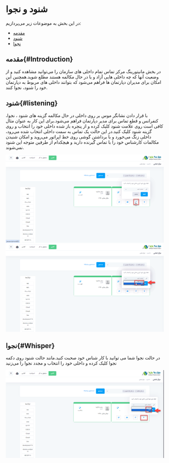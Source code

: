 # شنود و نجوا
در این بخش به موضوعات زیر می‌پردازیم:<br>
- [مقدمه ](#Introduction)
- [شنود](#listening)
- [ نجوا  ](#Whisper)


## مقدمه{#Introduction}
در بخش مانیتورینگ مرکز تماس تمام داخلی های سازمان را می‌توانید مشاهده کنید و از وضعیت آنها که چه داخلی هایی آزاد و یا در حال مکالمه هستند مطلع شوید.همچنین این امکان برای مدیران دپارتمان ها فراهم می‌شود که بتوانند داخلی های مربوط به دپارتمان خود را شنود، نجوا کنند.

## شنود{#listening}
با قرار دادن نشانگر موس بر روی داخلی در حال مکالمه گزینه های شنود ، نجوا، کنفرانس و قطع تماس برای مدیر دپارتمان فراهم می‌شود.برای این کار به عنوان مثال کافی است روی علامت شنود کلیک کرده و از پنجره باز شده داخلی خود را انتخاب  و روی گزینه شنود کلیک کنید.در این حالت یک تماس به سمت داخلی انتخاب شده می‌رود، داخلی زنگ می‌خورد و با برداشتن گوشی روی خط اپراتور می‌روید و امکان شنیدن مکالمات کارشناس خود را با تماس گیرنده دارید و هیچکدام از طرفین متوجه این شنود نمی‌شوند.

![مانیتور مرکز تماس ](./Image/monitor6.png)
![مانیتور مرکز تماس ](./Image/monitor7.png)

## نجوا{#Whisper}
در حالت نجوا شما می توانید با کار شناس خود صحبت کنید.مانند حالت شنود روی دکمه نجوا کلیک کرده و داخلی خود را انتخاب و مجدد نجوا را می‌زنید

![مانیتور مرکز تماس ](./Image/monitor8.png)

